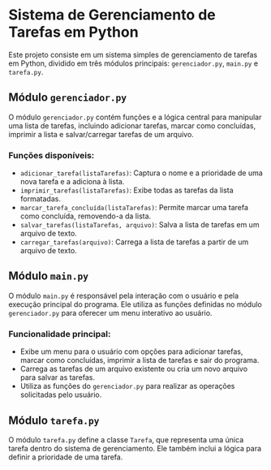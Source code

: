 # Sistema de Gerenciamento de Tarefas em Python

Este projeto consiste em um sistema simples de gerenciamento de tarefas em Python, dividido em três módulos principais: `gerenciador.py`, `main.py` e `tarefa.py`.

## Módulo `gerenciador.py`

O módulo `gerenciador.py` contém funções e a lógica central para manipular uma lista de tarefas, incluindo adicionar tarefas, marcar como concluídas, imprimir a lista e salvar/carregar tarefas de um arquivo.

### Funções disponíveis:

- `adicionar_tarefa(listaTarefas)`: Captura o nome e a prioridade de uma nova tarefa e a adiciona à lista.
- `imprimir_tarefas(listaTarefas)`: Exibe todas as tarefas da lista formatadas.
- `marcar_tarefa_concluída(listaTarefas)`: Permite marcar uma tarefa como concluída, removendo-a da lista.
- `salvar_tarefas(listaTarefas, arquivo)`: Salva a lista de tarefas em um arquivo de texto.
- `carregar_tarefas(arquivo)`: Carrega a lista de tarefas a partir de um arquivo de texto.

## Módulo `main.py`

O módulo `main.py` é responsável pela interação com o usuário e pela execução principal do programa. Ele utiliza as funções definidas no módulo `gerenciador.py` para oferecer um menu interativo ao usuário.

### Funcionalidade principal:

- Exibe um menu para o usuário com opções para adicionar tarefas, marcar como concluídas, imprimir a lista de tarefas e sair do programa.
- Carrega as tarefas de um arquivo existente ou cria um novo arquivo para salvar as tarefas.
- Utiliza as funções do `gerenciador.py` para realizar as operações solicitadas pelo usuário.

## Módulo `tarefa.py`

O módulo `tarefa.py` define a classe `Tarefa`, que representa uma única tarefa dentro do sistema de gerenciamento. Ele também inclui a lógica para definir a prioridade de uma tarefa.
